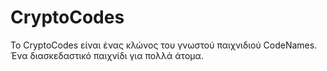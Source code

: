 # CryptoCodes

Το CryptoCodes είναι ένας κλώνος του γνωστού παιχνιδιού CodeNames.
Ένα διασκεδαστικό παιχνίδι για πολλά άτομα.